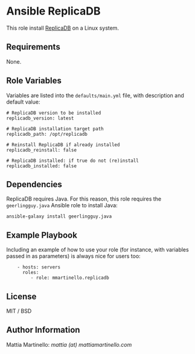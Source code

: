 Ansible ReplicaDB
=================

This role install [ReplicaDB](https://osalvador.github.io/ReplicaDB/) on a Linux system.

Requirements
------------

None.

Role Variables
--------------

Variables are listed into the `defaults/main.yml` file, with description and
default value:

```
# ReplicaDB version to be installed
replicadb_version: latest

# ReplicaDB installation target path
replicadb_path: /opt/replicadb

# Reinstall ReplicaDB if already installed
replicadb_reinstall: false

# ReplicaDB installed: if true do not (re)install
replicadb_installed: false
```

Dependencies
------------

ReplicaDB requires Java.
For this reason, this role requires the `geerlingguy.java` Ansible role to
install Java:

```
ansible-galaxy install geerlingguy.java
```

Example Playbook
----------------

Including an example of how to use your role (for instance, with variables passed in as parameters) is always nice for users too:

```
    - hosts: servers
      roles:
         - role: mmartinello.replicadb
```

License
-------

MIT / BSD

Author Information
------------------

Mattia Martinello: *mattia (at) mattiamartinello.com*
